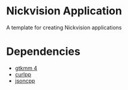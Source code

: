 # Nickvision Application
 A template for creating Nickvision applications
 
 # Dependencies
- [gtkmm 4](https://gtkmm.org/en/)
- [curlpp](http://www.curlpp.org/)
- [jsoncpp](https://github.com/open-source-parsers/jsoncpp)
